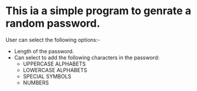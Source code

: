 # This ia a simple program to genrate a random password.

User can select the following options:-

- Length of the password.
- Can select to add the following characters in the password:
  - UPPERCASE ALPHABETS
  - LOWERCASE ALPHABETS
  - SPECIAL SYMBOLS
  - NUMBERS
